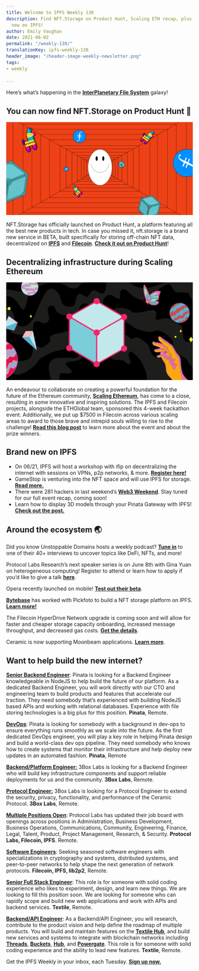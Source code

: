 ```yaml
---
title: Welcome to IPFS Weekly 138
description: Find NFT.Storage on Product Hunt, Scaling ETH recap, plus all that's
  new on IPFS!
author: Emily Vaughan
date: 2021-06-02
permalink: "/weekly-138/"
translationKey: ipfs-weekly-138
header_image: "/header-image-weekly-newsletter.png"
tags:
- weekly

---
```

Here’s what’s happening in the [**InterPlanetary File System**](https://ipfs.io/) galaxy!

## You can now find NFT.Storage on Product Hunt 🎉

![](../assets/fil-blog-nft-storage-notext.png)

NFT.Storage has officially launched on Product Hunt, a platform featuring all the best new products in tech. In case you missed it, nft.storage is a brand new service in BETA, built specifically for storing off-chain NFT data, decentralized on [**IPFS**](https://ipfs.io/) and [**Filecoin**](https://filecoin.io/). [**Check it out on Product Hunt**](https://www.producthunt.com/posts/nft-storage)!

## Decentralizing infrastructure during Scaling Ethereum

![](../assets/2021-04-14-cardheader-scaling-ethereum.png)

An endeavour to collaborate on creating a powerful foundation for the future of the Ethereum community, [**Scaling Ethereum**](https://scaling.ethglobal.co/), has come to a close, resulting in some innovative and inspiring solutions. The IPFS and Filecoin projects, alongside the ETHGlobal team, sponsored this 4-week hackathon event. Additionally, we put up $7500 in Filecoin across various scaling areas to award to those brave and intrepid souls willing to rise to the challenge! [**Read this blog post**](https://blog.ipfs.io/2021-05-26-scaling-ethereum-recap/) to learn more about the event and about the prize winners.

## Brand new on IPFS

* On 06/21, IPFS will host a workshop with ifip on decentralizing the internet with sessions on VPNs, p2p networks, & more. [**Register here!**](https://networking.ifip.org/2021/registration)
* GameStop is venturing into the NFT space and will use IPFS for storage. [**Read more.**](https://gmedd.com/transformation/gamestop-unveils-official-nft-project/)
* There were 281 hackers in last weekend’s [**Web3 Weekend**](https://web3.ethglobal.co/). Stay tuned for our full event recap, coming soon!
* Learn how to display 3D models through your Pinata Gateway with IPFS! [**Check out the post.**](https://medium.com/pinata/how-to-share-3d-models-with-ipfs-bb66df853962)

## Around the ecosystem 🌏

Did you know Unstoppable Domains hosts a weekly podcast? [**Tune in**](https://the-unstoppable-podcast.simplecast.com/episodes) to one of their 40+ interviews to uncover topics like DeFi, NFTs, and more!  
  
Protocol Labs Research’s next speaker series is on June 8th with Gina Yuan on heterogeneous computing! Register to attend or learn how to apply if you’d like to give a talk [**here**](https://github.com/protocol/research/blob/master/research-events/research-seminars.md).  
  
Opera recently launched on mobile! [**Test out their beta**](https://twitter.com/opera/status/1395296316687851522?s=20).  
  
[**Bytebase**](https://www.bytebase.cn/#/) has worked with Pickfoto to build a NFT storage platform on IPFS. [**Learn more!**](https://mp.weixin.qq.com/s/iywrIpWpphB2mY_5wNJJNg)  
  
The Filecoin HyperDrive Network upgrade is coming soon and will allow for faster and cheaper storage capacity onboarding, increased message throughput, and decreased gas costs. [**Get the details**](https://filecoin.io/blog/posts/filecoin-v13-hyperdrive-network-upgrade-unlocks-3-10x-increase-in-storage-onboarding/).  
  
Ceramic is now supporting Moonbeam applications. [**Learn more**](https://blog.ceramic.network/ceramic-and-idx-are-now-available-with-moonbeam/).

## Want to help build the new internet?

[**Senior Backend Engineer**](https://pinata.cloud/careers#2): Pinata is looking for a Backend Engineer knowledgeable in NodeJS to help build the future of our platform. As a dedicated Backend Engineer, you will work directly with our CTO and engineering team to build products and features that accelerate our traction. They need somebody that’s experienced with building NodeJS based APIs and working with relational databases. Experience with file storing technologies is a big plus for this position. **Pinata**, Remote.

[**DevOps**](https://pinata.cloud/careers#1): Pinata is looking for somebody with a background in dev-ops to ensure everything runs smoothly as we scale into the future. As the first dedicated DevOps engineer, you will play a key role in helping Pinata design and build a world-class dev ops pipeline. They need somebody who knows how to create systems that monitor their infrastructure and help deploy new updates in an automated fashion. **Pinata**, Remote

[**Backend/Platform Engineer:**](https://jobs.lever.co/3box) 3Box Labs is looking for a Backend Engineer who will build key infrastructure components and support reliable deployments for us and the community. **3Box Labs**, Remote.

[**Protocol Engineer:**](https://jobs.lever.co/3box) 3Box Labs is looking for a Protocol Engineer to extend the security, privacy, functionality, and performance of the Ceramic Protocol. **3Box Labs**, Remote.

[**Multiple Positions Open**](https://jobs.lever.co/protocol): Protocol Labs has updated their job board with openings across positions in Administration, Business Development, Business Operations, Communications, Community, Engineering, Finance, Legal, Talent, Product, Project Management, Research, & Security. **Protocol Labs, Filecoin, IPFS**. Remote.

[**Software Engineers**](https://jobs.lever.co/protocol): Seeking seasoned software engineers with specializations in cryptography and systems, distributed systems, and peer-to-peer networks to help shape the next generation of network protocols. **Filecoin, IPFS, lib2p2**, Remote.

[**Senior Full Stack Engineer**](https://boards.greenhouse.io/textileio/jobs/4017984004): This role is for someone with solid coding experience who likes to experiment, design, and learn new things. We are looking to fill this position soon. We are looking for someone who can rapidly scope and build new web applications and work with APIs and backend services. **Textile**, Remote.

[**Backend/API Engineer**](https://boards.greenhouse.io/textileio/jobs/4017981004): As a Backend/API Engineer, you will research, contribute to the product vision and help define the roadmap of multiple products. You will build and maintain features on the [**Textile Hub**](https://github.com/textileio/textile), and build new services and systems to integrate with blockchain networks including [**Threads**](https://github.com/textileio/go-threads), [**Buckets**](https://github.com/textileio/go-buckets), [**Hub**](https://github.com/textileio/textile), and [**Powergate**](https://github.com/textileio/powergate). This role is for someone with solid coding experience and the ability to lead new features. **Textile**, Remote.

Get the IPFS Weekly in your inbox, each Tuesday. [**Sign up now.**](https://ipfs.us4.list-manage.com/subscribe?u=25473244c7d18b897f5a1ff6b&id=cad54b2230)